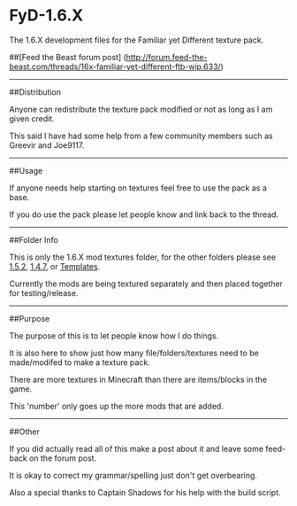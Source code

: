 FyD-1.6.X
=========

The 1.6.X development files for the Familiar yet Different texture pack.

##[Feed the Beast forum post] (http://forum.feed-the-beast.com/threads/16x-familiar-yet-different-ftb-wip.633/)
***
##Distribution

Anyone can redistribute the texture pack modified or not as long as I am given credit.

This said I have had some help from a few community members such as Greevir and Joe9117.
***
##Usage

If anyone needs help starting on textures feel free to use the pack as a base.

If you do use the pack please let people know and link back to the thread.
***
##Folder Info

This is only the 1.6.X mod textures folder, for the other folders please see [1.5.2](https://github.com/Morton00000/FyD-1.5.1), [1.4.7](https://github.com/Morton00000/FyD-1.4.7), or [Templates](https://github.com/Morton00000/FyD-Template_Files).

Currently the mods are being textured separately and then placed together for testing/release.
***
##Purpose

The purpose of this is to let people know how I do things.

It is also here to show just how many file/folders/textures need to be made/modifed to make a texture pack.

There are more textures in Minecraft than there are items/blocks in the game.

This 'number' only goes up the more mods that are added.
***
##Other

If you did actually read all of this make a post about it and leave some feed-back on the forum post.

It is okay to correct my grammar/spelling just don't get overbearing.

Also a special thanks to Captain Shadows for his help with the build script.
